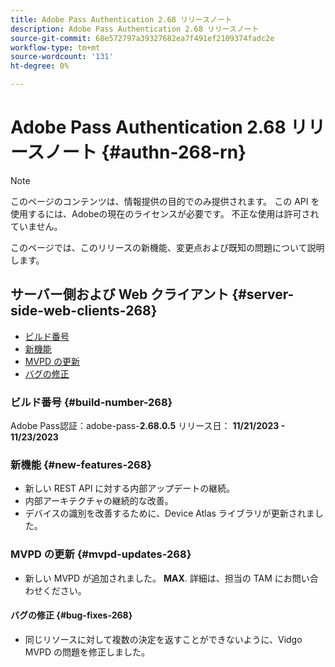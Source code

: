 ```yaml
---
title: Adobe Pass Authentication 2.68 リリースノート
description: Adobe Pass Authentication 2.68 リリースノート
source-git-commit: 68e572797a39327682ea7f491ef2109374fadc2e
workflow-type: tm+mt
source-wordcount: '131'
ht-degree: 0%

---
```


# Adobe Pass Authentication 2.68 リリースノート {#authn-268-rn}

>[!NOTE]
>
>このページのコンテンツは、情報提供の目的でのみ提供されます。 この API を使用するには、Adobeの現在のライセンスが必要です。 不正な使用は許可されていません。

このページでは、このリリースの新機能、変更点および既知の問題について説明します。

## サーバー側および Web クライアント {#server-side-web-clients-268}

* [ビルド番号](#build-number-268)
* [新機能](#new-features-268)
* [MVPD の更新](#mvpd-updates-268)
* [バグの修正](#bug-fixes-268)

### ビルド番号 {#build-number-268}

Adobe Pass認証：adobe-pass-**2.68.0.5**
リリース日： **11/21/2023 - 11/23/2023**

### 新機能 {#new-features-268}

* 新しい REST API に対する内部アップデートの継続。
* 内部アーキテクチャの継続的な改善。
* デバイスの識別を改善するために、Device Atlas ライブラリが更新されました。

### MVPD の更新 {#mvpd-updates-268}

* 新しい MVPD が追加されました。 **MAX**. 詳細は、担当の TAM にお問い合わせください。

#### バグの修正 {#bug-fixes-268}

* 同じリソースに対して複数の決定を返すことができないように、Vidgo MVPD の問題を修正しました。

